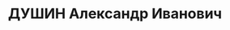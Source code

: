---
title: ДУШИН Александр Иванович
description: 'Род. в 1907, Ивановская обл., Пучежский р-н, дер. Алешково, русский.
  Проживал: г. Горький. И. о. доцента кафедры зоологии позвоночных Горьк. госуниверситета

  Арестован 14.11.1936. Обв. по ст. 17-58-8, 58-11. Приговор: ВК ВС СССР – к 10 г.
  ИТЛ, 5 г. п/п (20.05.37). Освобожден 30.05.46 г'
---